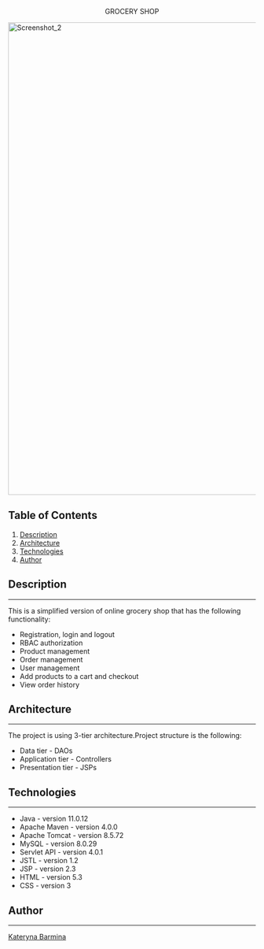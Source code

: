 
<p align="center" font-weight ="bolder">
   GROCERY SHOP
</p>
<img width="960" alt="Screenshot_2" src="https://user-images.githubusercontent.com/89963017/180646495-a47c0ad6-7129-426c-bcbe-82e4feca2594.png">


## Table of Contents
1. [Description](#description)
2. [Architecture](#architecture)
3. [Technologies](#technologies)
4. [Author](#author)

## Description
***
This is a simplified version of online grocery shop that has the following functionality:

*  Registration, login and logout
*  RBAC authorization
*  Product management
*  Order management
*  User management
*  Add products to a cart and checkout
*  View order history

## Architecture
***
The project is using 3-tier architecture.Project structure is the following:

*  Data tier - DAOs
*  Application tier - Controllers
*  Presentation tier - JSPs

## Technologies
***

*  Java - version 11.0.12
*  Apache Maven - version 4.0.0
*  Apache Tomcat - version 8.5.72
*  MySQL - version 8.0.29
*  Servlet API - version 4.0.1
*  JSTL - version 1.2
*  JSP - version 2.3
*  HTML - version 5.3
*  CSS - version 3

## Author
***
[Kateryna Barmina](https://github.com/katebarmina)
